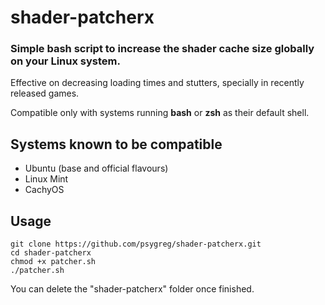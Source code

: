 # shader-patcherx
### Simple bash script to increase the shader cache size globally on your Linux system.

Effective on decreasing loading times and stutters, specially in recently released games. 

Compatible only with systems running **bash** or **zsh** as their default shell.

## Systems known to be compatible

- Ubuntu (base and official flavours)
- Linux Mint
- CachyOS

## Usage

`git clone https://github.com/psygreg/shader-patcherx.git`\
`cd shader-patcherx`\
`chmod +x patcher.sh`\
`./patcher.sh`

You can delete the "shader-patcherx" folder once finished. 
